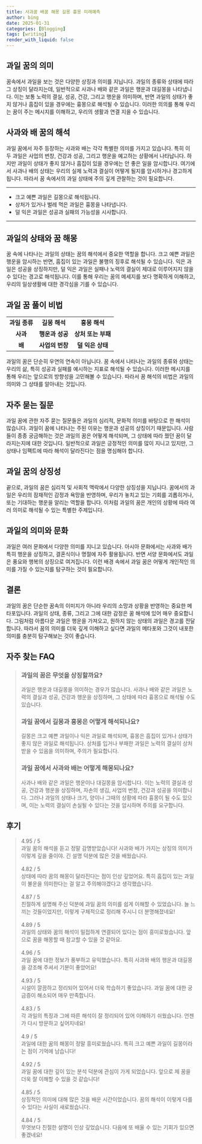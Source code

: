 ```yaml
---
title: 사과꿈 배꿈 해몽 길몽 흉몽 미래예측
author: bing
date: 2025-01-31
categories: [Blogging]
tags: [writing]
render_with_liquid: false
---
```



<h2 id='과일 꿈의 의미'>과일 꿈의 의미</h2>

<p>꿈속에서 과일을 보는 것은 다양한 상징과 의미를 지닙니다. 과일의 종류와 상태에 따라 그 상징이 달라지는데, 일반적으로 사과나 배와 같은 과일은 행운과 대길몽을 나타냅니다. 이는 보통 노력의 결실, 성공, 건강, 그리고 행운을 의미하며, 반면 과일의 상태가 좋지 않거나 흠집이 있을 경우에는 흉몽으로 해석될 수 있습니다. 이러한 의의를 통해 우리는 꿈이 주는 메시지를 이해하고, 우리의 생활과 연결 지을 수 있습니다.</p>

<h2 id='사과와 배 꿈의 해석'>사과와 배 꿈의 해석</h2>

<p>과일 꿈에서 자주 등장하는 사과와 배는 각각 특별한 의미를 가지고 있습니다. 특히 이 두 과일은 사업의 번창, 건강과 성공, 그리고 행운을 예고하는 상황에서 나타납니다. 하지만 과일이 상태가 좋지 않거나 흠집이 있을 경우에는 안 좋은 일을 암시합니다. 여기에서 사과나 배의 상태는 우리의 실제 노력과 결실이 어떻게 될지를 암시하거나 경고하게 됩니다. 따라서 꿈 속에서의 과일 상태에 주의 깊게 관찰하는 것이 필요합니다.</p>

<hr />

<ul>
    <li>크고 예쁜 과일은 길몽으로 해석됩니다.</li>
    <li>상처가 있거나 벌레 먹은 과일은 흉몽을 나타냅니다.</li>
    <li>덜 익은 과일은 성공과 실패의 가능성을 시사합니다.</li>
</ul>

<hr />

<h2 id='과일의 상태와 꿈 해몽'>과일의 상태와 꿈 해몽</h2>

<p>꿈 속에 나타나는 과일의 상태는 꿈의 해석에서 중요한 역할을 합니다. 크고 예쁜 과일은 행운을 암시하는 반면, 흠집이 있는 과일은 불행의 징후로 해석될 수 있습니다. 익은 과일은 성공을 상징하지만, 덜 익은 과일은 실패나 노력의 결실이 제대로 이루어지지 않을 수 있다는 경고로 해석됩니다. 이를 통해 우리는 꿈의 메세지를 보다 명확하게 이해하고, 우리의 일상생활에 대한 경각심을 기를 수 있습니다.</p>

<h2 id='과일 꿈 풀이 비법'>과일 꿈 풀이 비법</h2>

<table>
    <tr>
        <td style="text-align: center; height: 17px;"><b>과일 종류</b></td>
        <td style="text-align: center; height: 17px;"><b>길몽 해석</b></td>
        <td style="text-align: center; height: 17px;"><b>흉몽 해석</b></td>
    </tr>
    <tr>
        <td style="text-align: center; height: 17px;"><b>사과</b></td>
        <td style="text-align: center; height: 17px;"><b>행운과 성공</b></td>
        <td style="text-align: center; height: 17px;"><b>상처 또는 부패</b></td>
    </tr>
    <tr>
        <td style="text-align: center; height: 17px;"><b>배</b></td>
        <td style="text-align: center; height: 17px;"><b>사업의 번창</b></td>
        <td style="text-align: center; height: 17px;"><b>덜 익은 상태</b></td>
    </tr>
</table>

<p>과일의 꿈은 단순히 우연의 연속이 아닙니다. 꿈 속에서 나타나는 과일의 종류와 상태는 우리의 삶, 특히 성공과 실패를 예시하는 지표로 해석될 수 있습니다. 이러한 메시지를 통해 우리는 앞으로의 방향성을 고민해볼 수 있습니다. 따라서 꿈 해석의 비법은 과일의 의미와 그 상태를 알아내는 것입니다.</p>

<h2 id='자주 묻는 질문'>자주 묻는 질문</h2>

<p>과일 꿈에 관한 자주 묻는 질문들은 과일의 심리적, 문화적 의미를 바탕으로 한 해석이 많습니다. 과일이 꿈에 나타나는 주된 이유는 행운과 성공의 상징이기 때문입니다. 사람들이 종종 궁금해하는 것은 과일의 꿈은 어떻게 해석되며, 그 상태에 따라 꿨던 꿈이 달라지는지에 대한 것입니다. 일반적으로 과일은 긍정적인 의미를 많이 지니고 있지만, 그 상태나 임팩트에 따라 해석이 달라진다는 점을 명심해야 합니다.</p>

<h2 id='과일 꿈의 상징성'>과일 꿈의 상징성</h2>

<p>끝으로, 과일의 꿈은 심리적 및 사회적 맥락에서 다양한 상징성을 지닙니다. 꿈에서의 과일은 우리의 잠재적인 감정과 욕망을 반영하며, 우리가 놓치고 있는 기회를 괴롭히거나, 또는 기대하는 행운을 알리는 역할을 합니다. 이처럼 과일의 꿈은 개인의 상황에 따라 여러 의미로 해석될 수 있는 특별한 주제입니다.</p>

<h2 id='과일의 의미와 문화'>과일의 의미와 문화</h2>

<p>과일은 여러 문화에서 다양한 의미를 지니고 있습니다. 아시아 문화에서는 사과와 배가 특히 행운을 상징하고, 결혼식이나 명절에 자주 활용됩니다. 반면 서양 문화에서도 과일은 풍요와 행복의 상징으로 여겨집니다. 이런 배경 속에서 과일 꿈은 어떻게 개인적인 의미를 가질 수 있는지를 탐구하는 것이 필요합니다.</p>

<h2 id='결론'>결론</h2>

<p>과일의 꿈은 단순한 꿈속의 이미지가 아니라 우리의 소망과 상황을 반영하는 중요한 메타포입니다. 과일의 상태, 종류, 그리고 그에 대한 감정은 꿈 해석에 있어 매우 중요합니다. 그림처럼 아름다운 과일은 행운을 가져오고, 원하지 않는 상태의 과일은 경고를 전달합니다. 따라서 꿈의 의미를 더욱 깊게 이해하고 싶다면 과일의 메타포와 그것이 내포한 의미를 충분히 탐구해보는 것이 좋습니다.</p>


<h2 id='자주_찾는_FAQ'>자주 찾는 FAQ</h2>
<div itemscope="" itemtype="https://schema.org/FAQPage">
<blockquote>
<div itemscope="" itemprop="mainEntity" itemtype="https://schema.org/Question">
<h3 itemprop="name">과일의 꿈은 무엇을 상징할까요?</h3>
<div itemscope="" itemprop="acceptedAnswer" itemtype="https://schema.org/Answer">
<span itemprop="text">
<p>과일은 행운과 대길몽을 의미하는 경우가 많습니다. 사과나 배와 같은 과일은 노력의 결실과 성공, 건강과 행운을 상징하며, 그 상태에 따라 흉몽으로 해석될 수도 있습니다.</p>
</span>
</div>
</div>

<div itemscope="" itemprop="mainEntity" itemtype="https://schema.org/Question">
<h3 itemprop="name">과일 꿈에서 길몽과 흉몽은 어떻게 해석되나요?</h3>
<div itemscope="" itemprop="acceptedAnswer" itemtype="https://schema.org/Answer">
<span itemprop="text">
<p>길몽은 크고 예쁜 과일이나 익은 과일로 해석되며, 흉몽은 흠집이 있거나 상태가 좋지 않은 과일로 해석됩니다. 상처를 입거나 부패한 과일은 노력의 결실이 상처받을 수 있음을 의미하며, 주의가 필요합니다.</p>
</span>
</div>
</div>

<div itemscope="" itemprop="mainEntity" itemtype="https://schema.org/Question">
<h3 itemprop="name">과일 꿈에서 사과와 배는 어떻게 해몽되나요?</h3>
<div itemscope="" itemprop="acceptedAnswer" itemtype="https://schema.org/Answer">
<span itemprop="text">
<p>사과나 배와 같은 과일은 행운이나 대길몽을 암시합니다. 이는 노력의 결실과 성공, 건강과 행운을 상징하며, 자손의 생김, 사업의 번창, 건강과 성공을 의미합니다. 그러나 과일의 상태나 크기, 양이나 그때의 상황에 따라 흉몽이 될 수도 있으며, 이는 노력의 결실이 손실될 수 있다는 것을 암시하며 주의를 요구합니다.</p>
</span>
</div>
</div>
</blockquote>
</div>
<h2 id='후기'>후기</h2>
<div itemscope itemtype="https://schema.org/Product">
  <blockquote>
  <div itemprop="review" itemscope itemtype="https://schema.org/Review">
      <div itemprop="reviewRating" itemscope itemtype="https://schema.org/Rating"> <span itemprop="ratingValue">4.95</span> / <span itemprop="bestRating">5</span> </div>
      <span itemprop="reviewBody">과일 꿈의 해석을 듣고 정말 감명받았습니다! 사과와 배가 가지는 상징의 의미가 이렇게 깊을 줄이야. 긴 설명 덕분에 많은 것을 배웠습니다.</span>
  </div>
  <br>
  <div itemprop="review" itemscope itemtype="https://schema.org/Review">
      <div itemprop="reviewRating" itemscope itemtype="https://schema.org/Rating"> <span itemprop="ratingValue">4.82</span> / <span itemprop="bestRating">5</span> </div>
      <span itemprop="reviewBody">상태에 따라 꿈의 해몽이 달라진다는 점이 인상 깊었어요. 특히 흠집이 있는 과일이 불운을 의미한다는 걸 알고 주의해야겠다고 생각했습니다.</span>
  </div>
  <br>
  <div itemprop="review" itemscope itemtype="https://schema.org/Review">
      <div itemprop="reviewRating" itemscope itemtype="https://schema.org/Rating"> <span itemprop="ratingValue">4.87</span> / <span itemprop="bestRating">5</span> </div>
      <span itemprop="reviewBody">친절하게 설명해 주신 덕분에 과일 꿈의 의미를 쉽게 이해할 수 있었습니다. 늘 느끼는 것들이었지만, 이렇게 구체적으로 정리해 주시니 더 분명해졌네요!</span>
  </div>
  <br>
  <div itemprop="review" itemscope itemtype="https://schema.org/Review">
      <div itemprop="reviewRating" itemscope itemtype="https://schema.org/Rating"> <span itemprop="ratingValue">4.89</span> / <span itemprop="bestRating">5</span> </div>
      <span itemprop="reviewBody">과일의 상태와 꿈의 해석이 밀접하게 연결되어 있다는 점이 흥미로웠습니다. 앞으로 꿈을 해몽할 때 참고할 수 있을 것 같아요.</span>
  </div>
  <br>
  <div itemprop="review" itemscope itemtype="https://schema.org/Review">
      <div itemprop="reviewRating" itemscope itemtype="https://schema.org/Rating"> <span itemprop="ratingValue">4.96</span> / <span itemprop="bestRating">5</span> </div>
      <span itemprop="reviewBody">과일 꿈에 대한 정보가 풍부하고 유익했습니다. 특히 사과와 배의 행운과 대길몽을 강조해 주셔서 기분이 좋았어요!</span>
  </div>
  <br>
  <div itemprop="review" itemscope itemtype="https://schema.org/Review">
      <div itemprop="reviewRating" itemscope itemtype="https://schema.org/Rating"> <span itemprop="ratingValue">4.93</span> / <span itemprop="bestRating">5</span> </div>
      <span itemprop="reviewBody">시설이 깔끔하고 정리되어 있어서 더욱 학습하기 좋았습니다. 과일 꿈에 대한 궁금증이 해소되어 매우 만족합니다.</span>
  </div>
  <br>
  <div itemprop="review" itemscope itemtype="https://schema.org/Review">
      <div itemprop="reviewRating" itemscope itemtype="https://schema.org/Rating"> <span itemprop="ratingValue">4.83</span> / <span itemprop="bestRating">5</span> </div>
      <span itemprop="reviewBody">각 과일의 특징과 그에 따른 해석이 잘 정리되어 있어 이해하기 쉬웠습니다. 언젠가 다시 방문하고 싶어지네요!</span>
  </div>
  <br>
  <div itemprop="review" itemscope itemtype="https://schema.org/Review">
      <div itemprop="reviewRating" itemscope itemtype="https://schema.org/Rating"> <span itemprop="ratingValue">4.9</span> / <span itemprop="bestRating">5</span> </div>
      <span itemprop="reviewBody">과일에 대한 꿈의 해몽이 정말 흥미로웠습니다. 특히 크고 예쁜 과일이 길몽이라는 점이 기억에 남습니다!</span>
  </div>
  <br>
  <div itemprop="review" itemscope itemtype="https://schema.org/Review">
      <div itemprop="reviewRating" itemscope itemtype="https://schema.org/Rating"> <span itemprop="ratingValue">4.92</span> / <span itemprop="bestRating">5</span> </div>
      <span itemprop="reviewBody">과일 꿈에 대한 깊이 있는 분석 덕분에 관심이 가게 되었습니다. 앞으로 제 꿈을 더욱 잘 이해할 수 있을 것 같습니다!</span>
  </div>
  <br>
  <div itemprop="review" itemscope itemtype="https://schema.org/Review">
      <div itemprop="reviewRating" itemscope itemtype="https://schema.org/Rating"> <span itemprop="ratingValue">4.85</span> / <span itemprop="bestRating">5</span> </div>
      <span itemprop="reviewBody">상징적인 의미에 대해 많은 것을 배운 시간이었습니다. 꿈의 해석이 이렇게 다를 수 있다는 사실이 새로웠습니다.</span>
  </div>
  <br>
  <div itemprop="review" itemscope itemtype="https://schema.org/Review">
      <div itemprop="reviewRating" itemscope itemtype="https://schema.org/Rating"> <span itemprop="ratingValue">4.84</span> / <span itemprop="bestRating">5</span> </div>
      <span itemprop="reviewBody">무엇보다 친절한 설명이 인상 깊었습니다. 다음에 또 배울 수 있는 기회가 있으면 좋겠네요!</span>
  </div>
  </blockquote>
</div>
